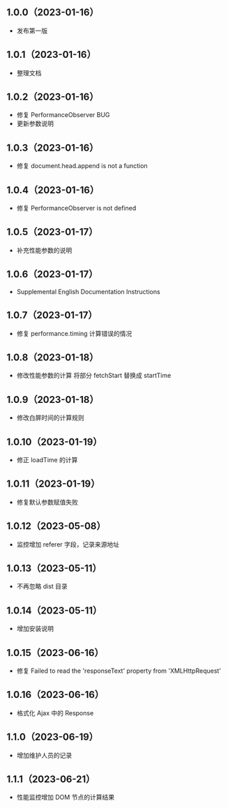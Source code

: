 <!--
 * @Author: strick
 * @LastEditors: strick
 * @Date: 2023-01-12 10:17:17
 * @LastEditTime: 2023-06-21 14:40:28
 * @Description: 变更日志
 * @FilePath: /web/shin-monitor/CHANGELOG.md
-->
## 1.0.0（2023-01-16）
* 发布第一版

## 1.0.1（2023-01-16）
* 整理文档

## 1.0.2（2023-01-16）
* 修复 PerformanceObserver BUG
* 更新参数说明

## 1.0.3（2023-01-16）
* 修复 document.head.append is not a function

## 1.0.4（2023-01-16）
* 修复 PerformanceObserver is not defined

## 1.0.5（2023-01-17）
* 补充性能参数的说明

## 1.0.6（2023-01-17）
* Supplemental English Documentation Instructions

## 1.0.7（2023-01-17）
* 修复 performance.timing 计算错误的情况

## 1.0.8（2023-01-18）
* 修改性能参数的计算 将部分 fetchStart 替换成 startTime

## 1.0.9（2023-01-18）
* 修改白屏时间的计算规则

## 1.0.10（2023-01-19）
* 修正 loadTime 的计算

## 1.0.11（2023-01-19）
* 修复默认参数赋值失败

## 1.0.12（2023-05-08）
* 监控增加 referer 字段，记录来源地址

## 1.0.13（2023-05-11）
* 不再忽略 dist 目录

## 1.0.14（2023-05-11）
* 增加安装说明

## 1.0.15（2023-06-16）
* 修复 Failed to read the 'responseText' property from 'XMLHttpRequest'

## 1.0.16（2023-06-16）
* 格式化 Ajax 中的 Response

## 1.1.0（2023-06-19）
* 增加维护人员的记录

## 1.1.1（2023-06-21）
* 性能监控增加 DOM 节点的计算结果